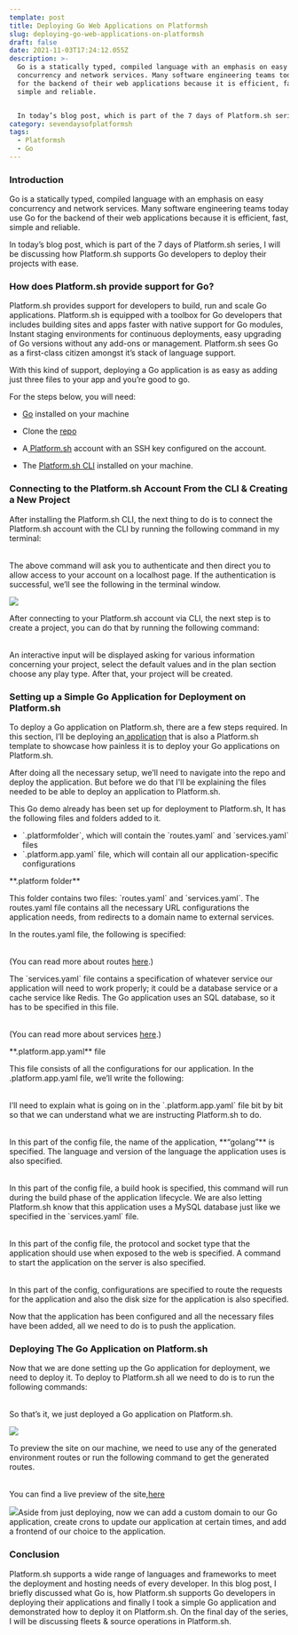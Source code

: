 ```yaml
---
template: post
title: Deploying Go Web Applications on Platformsh
slug: deploying-go-web-applications-on-platformsh
draft: false
date: 2021-11-03T17:24:12.055Z
description: >-
  Go is a statically typed, compiled language with an emphasis on easy
  concurrency and network services. Many software engineering teams today use Go
  for the backend of their web applications because it is efficient, fast,
  simple and reliable.


  In today’s blog post, which is part of the 7 days of Platform.sh series, I will be discussing how Platform.sh supports Go developers to deploy their projects with ease.
category: sevendaysofplatformsh
tags:
  - Platformsh
  - Go
---
```

### Introduction

Go is a statically typed, compiled language with an emphasis on easy concurrency and network services. Many software engineering teams today use Go for the backend of their web applications because it is efficient, fast, simple and reliable.



In today’s blog post, which is part of the 7 days of Platform.sh series, I will be discussing how Platform.sh supports Go developers to deploy their projects with ease.

### How does Platform.sh provide support for Go?

Platform.sh provides support for developers to build, run and scale Go applications. Platform.sh is equipped with a toolbox for Go developers that includes building sites and apps faster with native support for Go modules, Instant staging environments for continuous deployments, easy upgrading of Go versions without any add-ons or management. Platform.sh sees Go as a first-class citizen amongst it’s stack of language support.



With this kind of support, deploying a Go application is as easy as adding just three files to your app and you’re good to go.



For the steps below, you will need:



* [Go](https://golang.org/doc/install)  installed on your machine



* Clone the [repo](https://github.com/platformsh-templates/golang)



* A[ Platform.sh](https://platform.sh/) account with an SSH key configured on the account.



* The [Platform.sh CLI](https://docs.platform.sh/gettingstarted/introduction/template/cli-install.html) installed on your machine.

### Connecting to the Platform.sh Account From the CLI & Creating a New Project



After installing the Platform.sh CLI, the next thing to do is to connect the Platform.sh account with the CLI by running the following command in my terminal:



|     |
| --- |



The above command will ask you to authenticate and then direct you to allow access to your account on a localhost page. If the authentication is successful, we’ll see the following in the terminal window.



![](https://lh3.googleusercontent.com/uCBB6Dho7G_DKu3IcHvUTCiUAQhdtV5cHwDxl3Qbjo5bkOWoo6icNpWknINmckeTpfnCFcJQJjbx-hGzEPC80qScbicOXA8obI72wv6narVB-kmph8roIL0W-dfBddStwVmpXA3f)



After connecting to your Platform.sh account via CLI, the next step is to create a project, you can do that by running the following command:



|     |
| --- |



An interactive input will be displayed asking for various information concerning your project, select the default values and in the plan section choose any play type. After that, your project will be created.

### Setting up a Simple Go Application for Deployment on Platform.sh

To deploy a Go application on Platform.sh, there are a few steps required. In this section, I’ll be deploying an[ application](https://github.com/platformsh-templates/golang) that is also a Platform.sh template to showcase how painless it is to deploy your Go applications on Platform.sh.



After doing all the necessary setup, we’ll need to navigate into the repo and deploy the application. But before we do that I'll be explaining the files needed to be able to deploy an application to Platform.sh.



This Go demo already has been set up for deployment to Platform.sh, It has the following files and folders added to it.

* \`.platformfolder\`, which will contain the \`routes.yaml\` and \`services.yaml\` files
* \`.platform.app.yaml\` file, which will contain all our application-specific configurations

\*\*.platform folder\*\*

This folder contains two files: \`routes.yaml\` and \`services.yaml\`. The routes.yaml file contains all the necessary URL configurations the application needs, from redirects to a domain name to external services.

In the routes.yaml file, the following is specified:

|     |
| --- |



(You can read more about routes [here](https://docs.platform.sh/configuration/routes.html).)



The \`services.yaml\` file contains a specification of whatever service our application will need to work properly; it could be a database service or a cache service like Redis. The Go application uses an SQL database, so it has to be specified in this file.

|     |
| --- |

(You can read more about services [here](https://docs.platform.sh/configuration/services.html).)



\*\*.platform.app.yaml\*\* file

This file consists of all the configurations for our application. In the .platform.app.yaml file, we’ll write the following:

|     |
| --- |



I’ll need to explain what is going on in the \`.platform.app.yaml\` file bit by bit so that we can understand what we are instructing Platform.sh to do.



|     |
| --- |



In this part of the config file, the name of the application, \*\*“golang”\*\* is specified. The language and version of the language the application uses is also specified.



|     |
| --- |



In this part of the config file, a build hook is specified, this command will run during the build phase of the application lifecycle. We are also letting Platform.sh know that this application uses a MySQL database just like we specified in the \`services.yaml\` file.



|     |
| --- |



In this part of the config file, the protocol and socket type that the application should use when exposed to the web is specified. A command to start the application on the server is also specified.

|     |
| --- |

In this part of the config, configurations are specified to route the requests for the application and also the disk size for the application is also specified.

Now that the application has been configured and all the necessary files have been added, all we need to do is to push the application.

### Deploying The Go Application on Platform.sh

Now that we are done setting up the Go application for deployment, we need to deploy it. To deploy to Platform.sh all we need to do is to run the following commands:

|     |
| --- |



So that’s it, we just deployed a Go application on Platform.sh.

![](https://lh5.googleusercontent.com/iGFyJ9s7oQ16MxFgyCaTXVKsVIzL_9uoqMjReM8Gbd_7Xyd-AOk_CNmfS9JXStZHTLNfVTx5Kc__FsqrSmzjRtuGnHFGU6Hv34tTDJMvxoD4ZmRkZ_dyNG-wsjaWAnQSRXFdAENc)



To preview the site on our machine, we need to use any of the generated environment routes or run the following command to get the generated routes.



|     |
| --- |



You can find a live preview of the site,[here](https://master-7rqtwti-ocex7uze3hboo.eu-3.platformsh.site/)

![](https://lh3.googleusercontent.com/Cyx7uFT76NAcW3p_7mkb9tph7AqTctqEnzPR792LZKKIY6NWFDa5qWAu85fDLd20uJ2jx3Da7829rJz4VN5VRDQB297KLpWteEG_sQCcu-5gRO9JT1Wrf99P0QS1Hl2TM6GEbl9w)Aside from just deploying, now we can add a custom domain to our Go application, create crons to update our application at certain times, and add a frontend of our choice to the application.

### Conclusion

Platform.sh supports a wide range of languages and frameworks to meet the deployment and hosting needs of every developer. In this blog post, I briefly discussed what Go is, how Platform.sh supports Go developers in deploying their applications and finally I took a simple Go application and demonstrated how to deploy it on Platform.sh. On the final day of the series, I will be discussing fleets & source operations in Platform.sh.